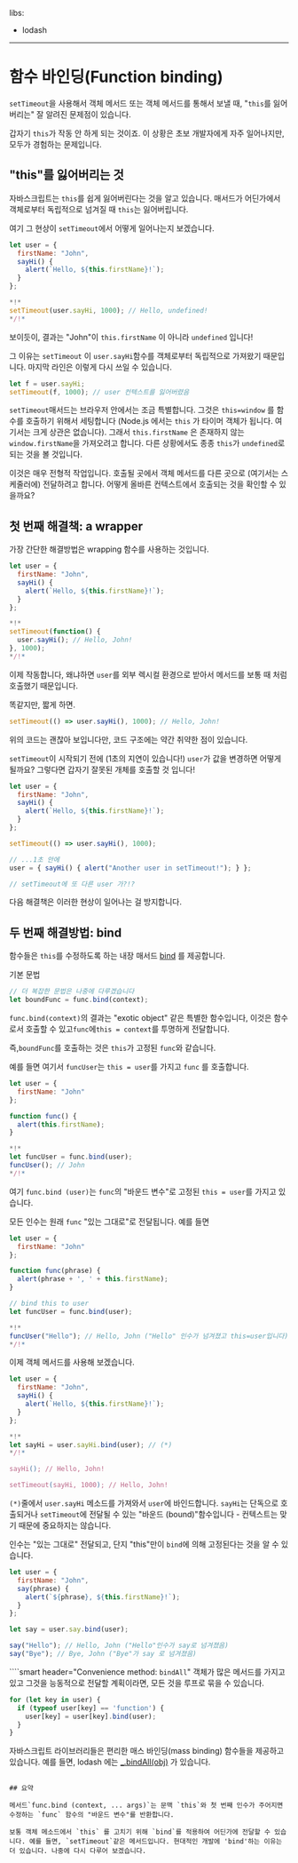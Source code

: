 libs:
  - lodash

---

# 함수 바인딩(Function binding)

`setTimeout`을 사용해서 객체 메서드 또는 객체 메서드를 통해서 보낼 때, "`this`를 잃어버리는" 잘 알려진 문제점이 있습니다.

갑자기 `this`가 작동 안 하게 되는 것이죠. 이 상황은 초보 개발자에게 자주 일어나지만, 모두가 경험하는 문제입니다.

## "this"를 잃어버리는 것

자바스크립트는 `this`를 쉽게 잃어버린다는 것을 알고 있습니다. 매서드가 어딘가에서 객체로부터 독립적으로 넘겨질 때 `this`는 잃어버립니다.

여기 그 현상이 `setTimeout`에서 어떻게 일어나는지 보겠습니다.

```js run
let user = {
  firstName: "John",
  sayHi() {
    alert(`Hello, ${this.firstName}!`);
  }
};

*!*
setTimeout(user.sayHi, 1000); // Hello, undefined!
*/!*
```

보이듯이, 결과는 "John"이 `this.firstName` 이 아니라 `undefined` 입니다!

그 이유는 `setTimeout` 이 `user.sayHi`함수를 객체로부터 독립적으로 가져왔기 때문입니다. 마지막 라인은 이렇게 다시 쓰일 수 있습니다.

```js
let f = user.sayHi;
setTimeout(f, 1000); // user 컨텍스트를 잃어버렸음
```

`setTimeout`매서드는 브라우저 안에서는 조금 특별합니다. 그것은 `this=window` 를 함수를 호출하기 위해서 세팅합니다 (Node.js 에서는 `this` 가 타이머 객체가 됩니다. 여기서는 크게 상관은 없습니다). 그래서 `this.firstName` 은 존재하지 않는 `window.firstName`을 가져오려고 합니다. 다른 상황에서도 종종 `this`가 `undefined`로 되는 것을 볼 것입니다.

이것은 매우 전형적 작업입니다. 호출될 곳에서 객체 메서드를 다른 곳으로 (여기서는 스케줄러에) 전달하려고 합니다. 어떻게 올바른 컨텍스트에서 호출되는 것을 확인할 수 있을까요?

## 첫 번째 해결책: a wrapper

가장 간단한 해결방법은 wrapping 함수를 사용하는 것입니다.

```js run
let user = {
  firstName: "John",
  sayHi() {
    alert(`Hello, ${this.firstName}!`);
  }
};

*!*
setTimeout(function() {
  user.sayHi(); // Hello, John!
}, 1000);
*/!*
```

이제 작동합니다, 왜냐하면 `user`를 외부 렉시컬 환경으로 받아서 메서드를 보통 때 처럼 호출했기 때문입니다.

똑같지만, 짧게 하면.

```js
setTimeout(() => user.sayHi(), 1000); // Hello, John!
```

위의 코드는 괜찮아 보입니다만, 코드 구조에는 약간 취약한 점이 있습니다.

`setTimeout`이 시작되기 전에 (1초의 지연이 있습니다!) `user`가 값을 변경하면 어떻게 될까요? 그렇다면 갑자기 잘못된 개체를 호출할 것 입니다!


```js run
let user = {
  firstName: "John",
  sayHi() {
    alert(`Hello, ${this.firstName}!`);
  }
};

setTimeout(() => user.sayHi(), 1000);

// ...1초 안에
user = { sayHi() { alert("Another user in setTimeout!"); } };

// setTimeout에 또 다른 user 가?!?
```

다음 해결책은 이러한 현상이 일어나는 걸 방지합니다.

## 두 번째 해결방법: bind

함수들은 `this`를 수정하도록 하는 내장 매서드 [bind](mdn:js/Function/bind) 를 제공합니다.

기본 문법

```js
// 더 복잡한 문법은 나중에 다루겠습니다
let boundFunc = func.bind(context);
```

`func.bind(context)`의 결과는 "exotic object" 같은 특별한 함수입니다, 이것은 함수로서 호출할 수 있고`func`에`this = context`를 투명하게 전달합니다.

즉,`boundFunc`를 호출하는 것은 `this`가 고정된 `func`와 같습니다.

예를 들면 여기서 `funcUser`는 `this = user`를 가지고 `func` 를 호출합니다.

```js run  
let user = {
  firstName: "John"
};

function func() {
  alert(this.firstName);
}

*!*
let funcUser = func.bind(user);
funcUser(); // John  
*/!*
```

여기 `func.bind (user)`는 `func`의 "바운드 변수"로 고정된 `this = user`를 가지고 있습니다.

모든 인수는 원래 `func` "있는 그대로"로 전달됩니다. 예를 들면

```js run  
let user = {
  firstName: "John"
};

function func(phrase) {
  alert(phrase + ', ' + this.firstName);
}

// bind this to user
let funcUser = func.bind(user);

*!*
funcUser("Hello"); // Hello, John ("Hello" 인수가 넘겨졌고 this=user입니다)
*/!*
```

이제 객체 메서드를 사용해 보겠습니다.


```js run
let user = {
  firstName: "John",
  sayHi() {
    alert(`Hello, ${this.firstName}!`);
  }
};

*!*
let sayHi = user.sayHi.bind(user); // (*)
*/!*

sayHi(); // Hello, John!

setTimeout(sayHi, 1000); // Hello, John!
```

`(*)`줄에서 `user.sayHi` 메소드를 가져와서 `user`에 바인드합니다. `sayHi`는 단독으로 호출되거나 `setTimeout`에 전달될 수 있는 "바운드 (bound)"함수입니다 - 컨텍스트는 맞기 때문에 중요하지는 않습니다.

인수는 "있는 그대로" 전달되고, 단지 "this"만이 `bind`에 의해 고정된다는 것을 알 수 있습니다.

```js run
let user = {
  firstName: "John",
  say(phrase) {
    alert(`${phrase}, ${this.firstName}!`);
  }
};

let say = user.say.bind(user);

say("Hello"); // Hello, John ("Hello"인수가 say로 넘겨졌음)
say("Bye"); // Bye, John ("Bye"가 say 로 넘겨졌음)
```

````smart header="Convenience method: `bindAll`"
객체가 많은 메서드를 가지고 있고 그것을 능동적으로 전달할 계획이라면, 모든 것을 루프로 묶을 수 있습니다.

```js
for (let key in user) {
  if (typeof user[key] == 'function') {
    user[key] = user[key].bind(user);
  }
}
```

자바스크립트 라이브러리들은 편리한 매스 바인딩(mass binding) 함수들을 제공하고 있습니다. 예를 들면, lodash 에는 [_.bindAll(obj)](http://lodash.com/docs#bindAll) 가 있습니다.
````

## 요약

메서드`func.bind (context, ... args)`는 문맥 `this`와 첫 번째 인수가 주어지면 수정하는 `func` 함수의 "바운드 변수"를 반환합니다.

보통 객체 메소드에서 `this` 를 고치기 위해 `bind`를 적용하여 어딘가에 전달할 수 있습니다. 예를 들면, `setTimeout`같은 메서드입니다. 현대적인 개발에 'bind'하는 이유는 더 있습니다. 나중에 다시 다루어 보겠습니다.
